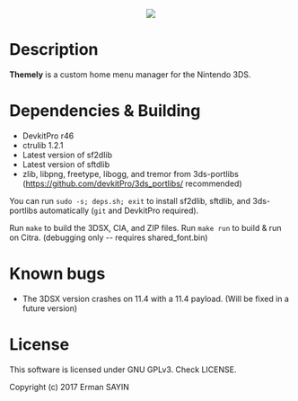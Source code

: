 <p align="center"><img src="https://github.com/ErmanSayin/Themely/raw/master/meta/banner_3ds.png"/></p>

# Description

**Themely** is a custom home menu manager for the Nintendo 3DS.

# Dependencies & Building

- DevkitPro r46
- ctrulib 1.2.1
- Latest version of sf2dlib
- Latest version of sftdlib
- zlib, libpng, freetype, libogg, and tremor from 3ds-portlibs (https://github.com/devkitPro/3ds_portlibs/ recommended)

You can run `sudo -s; deps.sh; exit` to install sf2dlib, sftdlib, and 3ds-portlibs automatically (`git` and DevkitPro required).

Run `make` to build the 3DSX, CIA, and ZIP files.
Run `make run` to build & run on Citra. (debugging only -- requires shared_font.bin)

# Known bugs

- The 3DSX version crashes on 11.4 with a 11.4 payload. (Will be fixed in a future version)

# License

This software is licensed under GNU GPLv3. Check LICENSE.

Copyright (c) 2017 Erman SAYIN
